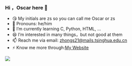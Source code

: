 ### Hi ，Oscar here 👋
+ 😘 My initials are zs so you can call me Oscar or zs
+ 👨 Pronouns: he/him 
+ 🌱 I’m currently learning C, Python, HTML, ...
+ 😆 I’m interested in many things，but not good at them
+ 📫 Reach me via email: zhongs21@mails.tsinghua.edu.cn
+ ⚡ Know me more through:[My Website](https://www.oscarzs.live/)

![](https://github-readme-stats.vercel.app/api?username=oscarzs&theme=dark)


<!--
**OscarZs/Oscarzs** is a ✨ _special_ ✨ repository because its `README.md` (this file) appears on your GitHub profile.

Here are some ideas to get you started:

- 🔭 I’m currently working on ...
- 🌱 I’m currently learning ...
- 👯 I’m looking to collaborate on ...
- 🤔 I’m looking for help with ...
- 💬 Ask me about ...
- 📫 How to reach me: ...
- 😄 Pronouns: ...
- ⚡ Fun fact: ...
-->
